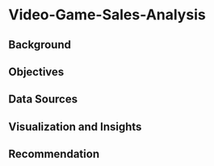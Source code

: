 # Video-Game-Sales-Analysis

## Background

## Objectives

## Data Sources

## Visualization and Insights

## Recommendation

